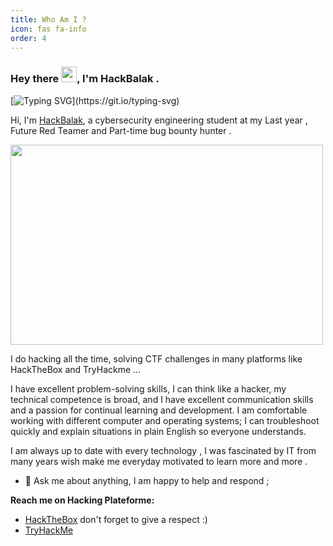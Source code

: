 ```yaml
---
title: Who Am I ?
icon: fas fa-info
order: 4
---
```


### Hey there <img src="https://media.giphy.com/media/hvRJCLFzcasrR4ia7z/giphy.gif" width="25px">, I'm HackBalak .

[![Typing SVG](https://readme-typing-svg.herokuapp.com?font=comfortaa&color=016EEA&size=24&width=500&lines=cybersecurity+engineering+student+at+my+Last+year;Part-time+bug+bounty+hunter;Future+Red+Teamer;Nice+to+meet+you...)](https://git.io/typing-svg)

Hi, I'm [HackBalak](https://hackbalak.netlify.app/), a cybersecurity engineering student at my Last year , Future Red Teamer and Part-time bug bounty hunter .

<img src="https://github.com/HackBalak/HackBalak/blob/main/cs.gif?raw=true" width="500" height="320" />


I do hacking all the time, solving CTF challenges in many platforms like HackTheBox and TryHackme ...

I have excellent problem-solving skills, I can think like a hacker, my technical competence is broad, and I have excellent communication skills and a passion for continual learning and development. I am comfortable working with different computer and operating systems; I can troubleshoot quickly and explain situations in plain English so everyone understands.

I am always up to date with every technology , I was fascinated by IT from many years wish make me everyday motivated to learn more and more .


  
- 💬 Ask me about anything, I am happy to help and respond ;


**Reach me on Hacking Plateforme:**

 - [HackTheBox](https://app.hackthebox.eu/profile/225850)  don't forget to give a respect :)
 - [TryHackMe](https://tryhackme.com/p/Om4r3lpentester)



